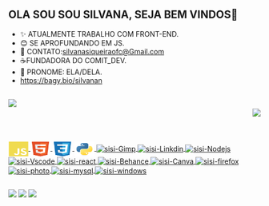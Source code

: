 ## OLA SOU SOU SILVANA, SEJA BEM VINDOS🌿
- ✨ ATUALMENTE TRABALHO COM FRONT-END.
- 😊 SE APROFUNDANDO EM JS.
- 📨 CONTATO:silvanasiqueiraofc@Gmail.com
- ☕FUNDADORA DO COMIT_DEV.
- 🍄 PRONOME: ELA/DELA.
- https://bagy.bio/silvanan

 ## 
<div>
  <a href="https://github.com/Sisi-siqueira">
  <img height="180em" src="https://github-readme-stats.vercel.app/api?username=Sisi-siqueira&show_icons=true&theme=dracula&include_all_commits=true&count_private=true"/>
<div align="right" >
     <img  src="https://user-images.githubusercontent.com/83840938/152589066-441ba480-2be0-466a-9f1a-01cf5951fbda.png" width="200px" />
  </div>
  
  ##
<div style="display: inline_block"><br>
 
  <img align="center" alt="sisi-Js" height="30" width="40" src="https://raw.githubusercontent.com/devicons/devicon/master/icons/javascript/javascript-plain.svg">
 <img align="center" alt="sisi-HTML" height="30" width="40" src="https://raw.githubusercontent.com/devicons/devicon/master/icons/html5/html5-original.svg">
  <img align="center" alt="sisi-CSS" height="30" width="40" src="https://raw.githubusercontent.com/devicons/devicon/master/icons/css3/css3-original.svg">
  <img align="center" alt="sisi-Python" height="30" width="40" src="https://raw.githubusercontent.com/devicons/devicon/master/icons/python/python-original.svg">
   <img align="center" alt="sisi-Gimp" height="30" width="40"  src="https://cdn.jsdelivr.net/gh/devicons/devicon/icons/gimp/gimp-original.svg" />
  <img align="center" alt="sisi-Linkdin" height="30" width="40" src="https://cdn.jsdelivr.net/gh/devicons/devicon/icons/linkedin/linkedin-original.svg" />
  <img align="center" alt="sisi-Nodejs" height="30" width="40" src="https://cdn.jsdelivr.net/gh/devicons/devicon/icons/nodejs/nodejs-original.svg" />
  <img align="center" alt="sisi-Vscode" height="30" width="40" src="https://cdn.jsdelivr.net/gh/devicons/devicon/icons/vscode/vscode-original.svg" />
  <img align="center" alt="sisi-react" height="30" width="40" src="https://cdn.jsdelivr.net/gh/devicons/devicon/icons/react/react-original.svg" />
   <img align="center" alt="sisi-Behance" height="30" width="40" src="https://cdn.jsdelivr.net/gh/devicons/devicon/icons/behance/behance-original.svg" />
   <img align="center" alt="sisi-Canva" height="30" width="40" src="https://cdn.jsdelivr.net/gh/devicons/devicon/icons/canva/canva-original.svg" />
   <img align="center" alt="sisi-firefox" height="30" width="40" src="https://cdn.jsdelivr.net/gh/devicons/devicon/icons/firefox/firefox-original.svg" />
   <img align="center" alt="sisi-photo" height="30" width="40"  src="https://cdn.jsdelivr.net/gh/devicons/devicon/icons/photoshop/photoshop-line.svg" />
   <img align="center" alt="sisi-mysql" height="30" width="40" src="https://cdn.jsdelivr.net/gh/devicons/devicon/icons/mysql/mysql-original-wordmark.svg"/>
   <img align="center" alt="sisi-windows" height="30" width="40"  src="https://cdn.jsdelivr.net/gh/devicons/devicon/icons/windows8/windows8-original.svg"/>
              
        
  
 
  
   ##
  
  
  
  <div>
      <a href="https://instagram.com/comit_dev" target="_blank"><img src="https://img.shields.io/badge/-Instagram-%23E4405F?style=for-the-badge&logo=instagram&logoColor=white" target="_blank"></a>
    <a href="https://www.linkedin.com/in/silvana-siqueira-a5130120a" target="_blank"><img src="https://img.shields.io/badge/-LinkedIn-%230077B5?style=for-the-badge&logo=linkedin&logoColor=white" target="_blank"></a> 
   <a href="https://discord.gg/yFanwDDt" target="_blank"><img src="https://img.shields.io/badge/Discord-7289DA?style=for-the-badge&logo=discord&logoColor=white" target="_blank"></a> 
 
 
    

  
 

  


  
 
  
 

